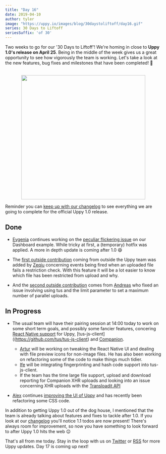 ```yaml
---
title: "Day 16"
date: 2019-04-10
author: tyler
image: "https://uppy.io/images/blog/30daystoliftoff/day16.gif"
series: 30 Days to Liftoff
seriesSuffix: 'of 30'
---
```


Two weeks to go for our '30 Days to Liftoff'! We're homing in close to **Uppy 1.0's release on April 25**. Being in the middle of the week gives us a great opportunity to see how vigorously the team is working. Let's take a look at the new features, bug fixes and milestones that have been completed! :dog:

<center><br /><img width="400" src="/images/blog/30daystoliftoff/day16.gif"><br /></center>

Reminder you can [keep up with our changelog](https://github.com/transloadit/uppy/blob/master/CHANGELOG.md) to see everything we are going to complete for the official Uppy 1.0 release.

<!--more-->

## Done

- [Evgenia](https://github.com/lakesare) continues working on the [peculiar flickering issue](https://github.com/transloadit/uppy/pull/1400#issuecomment-481039845) on our Dashboard example. While tricky at first, a (temporary) hotfix was applied. A more in depth update is coming after 1.0 :smile:

- The [first outside contribution](https://github.com/transloadit/uppy/pull/1436) coming from outside the Uppy team was added by [Zeqiu](https://github.com/allenfantasy) concerning events being fired when an uploaded file fails a restriction check. With this feature it will be a lot easier to know which file has been restricted from upload and why. 

- And the [second outside contribution](https://github.com/transloadit/uppy/pull/1429) comes from [Andreas](https://github.com/ap--) who fixed an issue involving using tus and the limit parameter to set a maximum number of parallel uploads. 



## In Progress

- The usual team will have their pairing session at 14:00 today to work on some short term goals, and possibly some fancier features, concering [React Native support](https://github.com/transloadit/uppy/pull/988) for Uppy, [tus-js-client]((https://github.com/tus/tus-js-client) and [Companion](https://github.com/transloadit/uppy/tree/master/packages/@uppy/companion).
    - [Artur](https://github.com/arturi) will be working on tweaking the React Native UI and dealing with file preview icons for non-image files. He has also been working on refactoring some of the code to make things much tidier.
    - [Ife](https://github.com/ifedapoolarewaju) will be integrating fingerprinting and hash code support into tus-js-client.
    - If the team has the time large file support, upload and download reporting for Companion XHR uploads and looking into an issue concerning XHR uploads with the [Transloadit API](https://transloadit.com/docs/api/)

- [Alex](https://github.com/nqst) continues [improving the UI of Uppy](https://github.com/transloadit/uppy/compare/master...nqst:design-facelift) and has recently been refactoring some CSS code. 

In addition to getting Uppy 1.0 out of the dog house, I mentioned that the team is already talking about features and fixes to tackle after 1.0. If you look at our [changelog](https://github.com/transloadit/uppy/blob/master/CHANGELOG.md) you'll notice 1.1 todos are now present! There's always room for improvement, so now you have something to look forward to after Uppy 1.0 hits the web :wink:

That's all from me today. Stay in the loop with us on [Twitter](https://twitter.com/uppy_io) or [RSS](https://uppy.io/atom.xml) for more Uppy updates. Day 17 is coming up next!